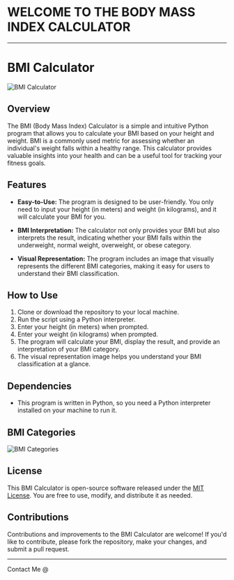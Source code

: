 # WELCOME TO THE BODY MASS INDEX CALCULATOR
---

# BMI Calculator

![BMI Calculator](https://miro.medium.com/v2/resize:fit:828/format:webp/1*rO8ZcqySxmXWf3qrzlkqyw.png)

## Overview

The BMI (Body Mass Index) Calculator is a simple and intuitive Python program that allows you to calculate your BMI based on your height and weight. BMI is a commonly used metric for assessing whether an individual's weight falls within a healthy range. This calculator provides valuable insights into your health and can be a useful tool for tracking your fitness goals.

## Features

- **Easy-to-Use:** The program is designed to be user-friendly. You only need to input your height (in meters) and weight (in kilograms), and it will calculate your BMI for you.

- **BMI Interpretation:** The calculator not only provides your BMI but also interprets the result, indicating whether your BMI falls within the underweight, normal weight, overweight, or obese category.

- **Visual Representation:** The program includes an image that visually represents the different BMI categories, making it easy for users to understand their BMI classification.

## How to Use

1. Clone or download the repository to your local machine.
2. Run the script using a Python interpreter.
3. Enter your height (in meters) when prompted.
4. Enter your weight (in kilograms) when prompted.
5. The program will calculate your BMI, display the result, and provide an interpretation of your BMI category.
6. The visual representation image helps you understand your BMI classification at a glance.

## Dependencies

- This program is written in Python, so you need a Python interpreter installed on your machine to run it.

## BMI Categories

![BMI Categories](https://www.pnbmetlife.com/content/dam/pnb-metlife/images/icons/bmi-calculator/meter.png)

## License

This BMI Calculator is open-source software released under the [MIT License](LICENSE). You are free to use, modify, and distribute it as needed.

## Contributions

Contributions and improvements to the BMI Calculator are welcome! If you'd like to contribute, please fork the repository, make your changes, and submit a pull request.

---

Contact Me @
